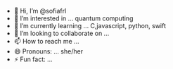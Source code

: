 - 👋 Hi, I’m @sofiafrl
- 👀 I’m interested in ... quantum computing
- 🌱 I’m currently learning ... C,javascript, python, swift
- 💞️ I’m looking to collaborate on ...
- 📫 How to reach me ...
- 😄 Pronouns: ... she/her
- ⚡ Fun fact: ...

<!---
sofiafrl/sofiafrl is a ✨ special ✨ repository because its `README.md` (this file) appears on your GitHub profile.
You can click the Preview link to take a look at your changes.
--->
